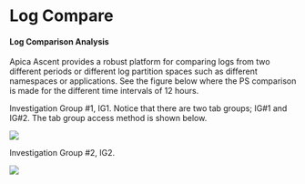 # Log Compare

#### Log Comparison Analysis

Apica Ascent provides a robust platform for comparing logs from two different periods or different log partition spaces such as different namespaces or applications. See the figure below where the PS comparison is made for the different time intervals of 12 hours.

Investigation Group #1, IG1. Notice that there are two tab groups; IG#1 and IG#2. The tab group access method is shown below.

![](../../../../.gitbook/assets/ig1-ig2-2022-06-21\_14-26-57.jpg)

Investigation Group #2, IG2.

![](../../../../.gitbook/assets/t8-t5-2022-06-18\_04-02-55.jpg)

